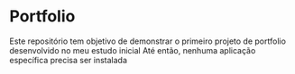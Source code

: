 # Portfolio

Este repositório tem objetivo de demonstrar o primeiro projeto de portfolio desenvolvido no meu estudo inicial
Até então, nenhuma aplicação específica precisa ser instalada

